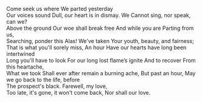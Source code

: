 Come seek us where
We parted yesterday   
Our voices sound
Dull, our heart is in dismay. We Cannot sing, nor speak, can we?                             
Above the ground
Our woe shall break free
And while you are
Parting from us,                     
Searching, ponder this
Alas!
We've taken
Your youth, beauty, and fairness; That is what you'll sorely miss,
An hour
Have our hearts have long been intertwined                    
Long you'll have to look
For our long lost flame’s ignite
And to recover
From this heartache,                   
What we took
Shall ever after remain a burning ache,
But past an hour﻿,
May we go back  to the life,  before           
The prospect's black.
Farewell, my love,   
Too late, it's gone, it won't come back,
Nor shall our love. 
